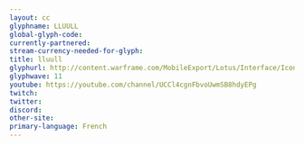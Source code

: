 ```yaml
---
layout: cc
glyphname: LLUULL
global-glyph-code: 
currently-partnered: 
stream-currency-needed-for-glyph: 
title: lluull 
glyphurl: http://content.warframe.com/MobileExport/Lotus/Interface/Icons/Player/ContentCreators/LluulL.png
glyphwave: 11
youtube: https://youtube.com/channel/UCCl4cgnFbvoUwmSB8hdyEPg
twitch: 
twitter: 
discord: 
other-site: 
primary-language: French
---
```


